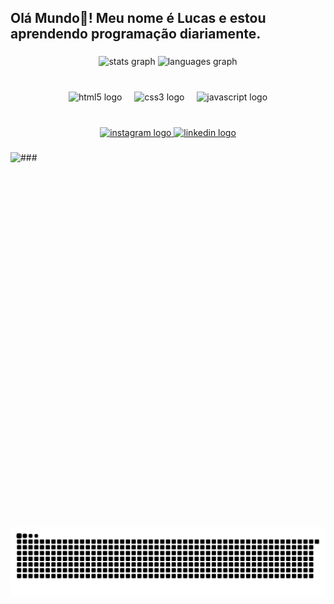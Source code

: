 <h2 align="left">Olá Mundo👋! Meu nome é Lucas e estou aprendendo programação diariamente.</h2>

###

<div align="center">
  <img src="https://github-readme-stats.vercel.app/api?username=Nervosinn&hide_title=false&hide_rank=false&show_icons=true&include_all_commits=true&count_private=true&disable_animations=false&theme=dracula&locale=en&hide_border=false" height="150" alt="stats graph"  />
  <img src="https://github-readme-stats.vercel.app/api/top-langs?username=Nervosinn&locale=en&hide_title=false&layout=compact&card_width=320&langs_count=5&theme=dracula&hide_border=false" height="150" alt="languages graph"  />
</div>

###

<br clear="both">

<div align="center">
  <img src="https://cdn.jsdelivr.net/gh/devicons/devicon/icons/html5/html5-original.svg" height="30" alt="html5 logo"  />
  <img width="12" />
  <img src="https://cdn.jsdelivr.net/gh/devicons/devicon/icons/css3/css3-original.svg" height="30" alt="css3 logo"  />
  <img width="12" />
  <img src="https://cdn.jsdelivr.net/gh/devicons/devicon/icons/javascript/javascript-original.svg" height="30" alt="javascript logo"  />
</div>

###

<br clear="both">

<div align="center">
  <a href="https://www.instagram.com/bonettelucas/" target="_blank">
    <img src="https://img.shields.io/static/v1?message=Instagram&logo=instagram&label=&color=E4405F&logoColor=white&labelColor=&style=for-the-badge" height="35" alt="instagram logo"  />
  </a>
  <a href="https://www.linkedin.com/in/bonettelucas/" target="_blank">
    <img src="https://img.shields.io/static/v1?message=LinkedIn&logo=linkedin&label=&color=0077B5&logoColor=white&labelColor=&style=for-the-badge" height="35" alt="linkedin logo"  />
  </a>
</div>

###
<img align="left" height="600" src="https://www.awesomescreenshot.com/video/39410001?key=df164a027ce6890bde385f25226ea859"  />
###
<picture align="center">
  <source media="(prefers-color-scheme: dark)" srcset="https://raw.githubusercontent.com/Nervosinn/Nervosinn/output/github-contribution-grid-snake-dark.svg">
  <source media="(prefers-color-scheme: light)" srcset="https://raw.githubusercontent.com/Nervosinn/Nervosinn/output/github-contribution-grid-snake-dark.svg">
  <img align="center" alt="github contribution grid snake animation" src="https://raw.githubusercontent.com/Nervosinn/Nervosinn/output/github-contribution-grid-snake.svg">
</picture>




